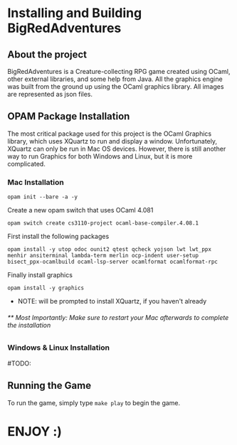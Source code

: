 # Installing and Building BigRedAdventures
## About the project
BigRedAdventures is a Creature-collecting RPG game created using OCaml, other external libraries, and some help from Java. All the graphics engine was built from the ground up using the OCaml graphics library. All images are represented as json files.

## OPAM Package Installation
The most critical package used for this project is the OCaml Graphics library, which uses XQuartz to run and display a window. Unfortunately, XQuartz can only be run in Mac OS devices. However, there is still another way to run Graphics for both Windows and Linux, but it is more complicated.

### Mac Installation
```
opam init --bare -a -y
```

Create a new opam switch that uses OCaml 4.081

```
opam switch create cs3110-project ocaml-base-compiler.4.08.1
```
First install the following packages
```
opam install -y utop odoc ounit2 qtest qcheck yojson lwt lwt_ppx menhir ansiterminal lambda-term merlin ocp-indent user-setup bisect_ppx-ocamlbuild ocaml-lsp-server ocamlformat ocamlformat-rpc
```
Finally install graphics
```
opam install -y graphics
```
* NOTE: will be prompted to install XQuartz, if you haven't already

###### ** Most Importantly: Make sure to restart your Mac afterwards to complete the installation

### Windows & Linux  Installation

#TODO:



## Running the Game

To run the game, simply type `make play` to begin the game.

# ENJOY :)
